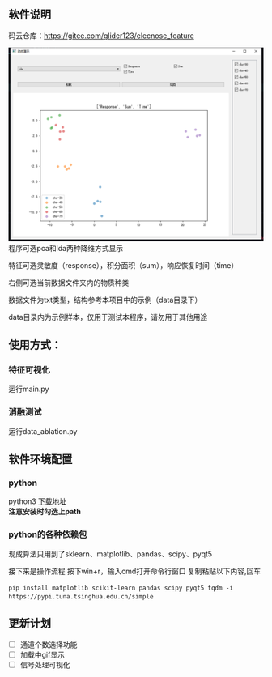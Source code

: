 ## 软件说明
码云仓库：https://gitee.com/glider123/elecnose_feature

![](.README_images/97217005.png)
程序可选pca和lda两种降维方式显示

特征可选灵敏度（response），积分面积（sum），响应恢复时间（time）

右侧可选当前数据文件夹内的物质种类

数据文件为txt类型，结构参考本项目中的示例（data目录下）

data目录内为示例样本，仅用于测试本程序，请勿用于其他用途

## 使用方式：
### 特征可视化
运行main.py

### 消融测试
运行data_ablation.py



## 软件环境配置
### python
python3
[下载地址](https://www.python.org/)  
**注意安装时勾选上path**  

### python的各种依赖包 

现成算法只用到了sklearn、matplotlib、pandas、scipy、pyqt5

接下来是操作流程 按下win+r，输入cmd打开命令行窗口
复制粘贴以下内容,回车

`pip install matplotlib scikit-learn pandas scipy pyqt5 tqdm -i https://pypi.tuna.tsinghua.edu.cn/simple`

## 更新计划
- [ ] 通道个数选择功能
- [ ] 加载中gif显示
- [ ] 信号处理可视化